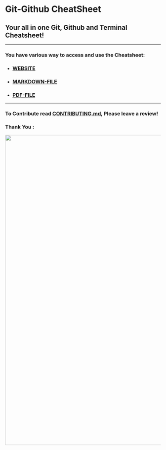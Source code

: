 # Git-Github CheatSheet

## Your all in one Git, Github and Terminal Cheatsheet!

---

### You have various way to access and use the Cheatsheet:

- ### [WEBSITE](https://eshantrivedi21.github.io/Git-CheatSheet)
- ### [MARKDOWN-FILE](MARKDOWN/Cheatsheet_MD.md)
- ### [PDF-FILE](PDF/Cheatsheet_PDF.pdf)

---

### To Contribute read [CONTRIBUTING.md](CONTRIBUTING.md), Please leave a review!

### Thank You :

<a href="https://github.com/eshantrivedi21/git-cheatsheet/graphs/contributors">
  <img width="1000px" src="https://contrib.rocks/image?repo=eshantrivedi21/git-cheatsheet&columns=30" />
</a>
